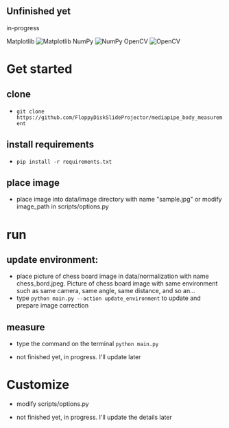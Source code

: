 ## Unfinished yet
 in-progress
 
Matplotlib 	![Matplotlib](https://img.shields.io/badge/Matplotlib-%23ffffff.svg?style=for-the-badge&logo=Matplotlib&logoColor=black)
NumPy 	![NumPy](https://img.shields.io/badge/numpy-%23013243.svg?style=for-the-badge&logo=numpy&logoColor=white)
OpenCV 	![OpenCV](https://img.shields.io/badge/opencv-%23white.svg?style=for-the-badge&logo=opencv&logoColor=white)

# Get started
## clone
- `git clone https://github.com/FloppyDiskSlideProjector/mediapipe_body_measurement`

## install requirements
- `pip install -r requirements.txt`

## place image
- place image into data/image directory with name "sample.jpg" or modify image_path in scripts/options.py

# run
## update environment: 
- place picture of chess board image in data/normalization with name chess_bord.jpeg. Picture of chess board image with same environment such as same camera, same angle, same distance, and so an...
- type `python main.py --action update_environment` to update and prepare image correction
## measure
- type the command on the terminal `python main.py`

- not finished yet, in progress. I'll update later

# Customize
- modify scripts/options.py

- not finished yet, in progress. I'll update the details later
